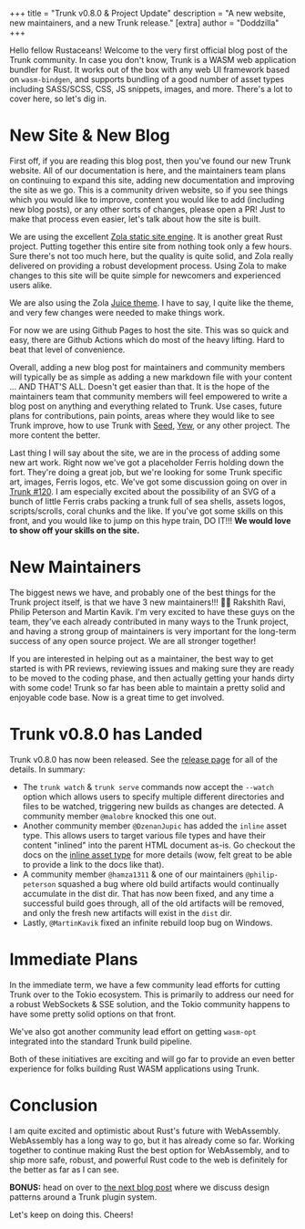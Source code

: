 +++
title = "Trunk v0.8.0 & Project Update"
description = "A new website, new maintainers, and a new Trunk release."
[extra]
author = "Doddzilla"
+++

Hello fellow Rustaceans! Welcome to the very first official blog post of the Trunk community. In case you don't know, Trunk is a WASM web application bundler for Rust. It works out of the box with any web UI framework based on `wasm-bindgen`, and supports bundling of a good number of asset types including SASS/SCSS, CSS, JS snippets, images, and more. There's a lot to cover here, so let's dig in.

# New Site & New Blog

First off, if you are reading this blog post, then you've found our new Trunk website. All of our documentation is here, and the maintainers team plans on continuing to expand this site, adding new documentation and improving the site as we go. This is a community driven website, so if you see things which you would like to improve, content you would like to add (including new blog posts), or any other sorts of changes, please open a PR! Just to make that process even easier, let's talk about how the site is built.

We are using the excellent [Zola static site engine](https://getzola.org). It is another great Rust project. Putting together this entire site from nothing took only a few hours. Sure there's not too much here, but the quality is quite solid, and Zola really delivered on providing a robust development process. Using Zola to make changes to this site will be quite simple for newcomers and experienced users alike.

We are also using the Zola [Juice theme](https://juice.huhu.io/). I have to say, I quite like the theme, and very few changes were needed to make things work.

For now we are using Github Pages to host the site. This was so quick and easy, there are Github Actions which do most of the heavy lifting. Hard to beat that level of convenience.

Overall, adding a new blog post for maintainers and community members will typically be as simple as adding a new markdown file with your content ... AND THAT'S ALL. Doesn't get easier than that. It is the hope of the maintainers team that community members will feel empowered to write a blog post on anything and everything related to Trunk. Use cases, future plans for contributions, pain points, areas where they would like to see Trunk improve, how to use Trunk with [Seed](https://github.com/seed-rs/seed), [Yew](https://github.com/yewstack/yew), or any other project. The more content the better.

Last thing I will say about the site, we are in the process of adding some new art work. Right now we've got a placeholder Ferris holding down the fort. They're doing a great job, but we're looking for some Trunk specific art, images, Ferris logos, etc. We've got some discussion going on over in [Trunk #120](https://github.com/thedodd/trunk/issues/120). I am especially excited about the possibility of an SVG of a bunch of little Ferris crabs packing a trunk full of sea shells, assets logos, scripts/scrolls, coral chunks and the like. If you've got some skills on this front, and you would like to jump on this hype train, DO IT!!! **We would love to show off your skills on the site.**

# New Maintainers

The biggest news we have, and probably one of the best things for the Trunk project itself, is that we have 3 new maintainers!!! 🎉🍻 Rakshith Ravi, Philip Peterson and Martin Kavik. I'm very excited to have these guys on the team, they've each already contributed in many ways to the Trunk project, and having a strong group of maintainers is very important for the long-term success of any open source project. We are all stronger together!

If you are interested in helping out as a maintainer, the best way to get started is with PR reviews, reviewing issues and making sure they are ready to be moved to the coding phase, and then actually getting your hands dirty with some code! Trunk so far has been able to maintain a pretty solid and enjoyable code base. Now is a great time to get involved.

# Trunk v0.8.0 has Landed

Trunk v0.8.0 has now been released. See the [release page](https://github.com/thedodd/trunk/releases/tag/v0.8.0) for all of the details. In summary:

- The `trunk watch` & `trunk serve` commands now accept the `--watch` option which allows users to specify multiple different directories and files to be watched, triggering new builds as changes are detected. A community member `@malobre` knocked this one out.
- Another community member `@DzenanJupic` has added the `inline` asset type. This allows users to target various file types and have their content "inlined" into the parent HTML document as-is. Go checkout the docs on the [inline asset type](https://trunkrs.dev/assets/#inline) for more details (wow, felt great to be able to provide a link to the docs like that).
- A community member `@hamza1311` & one of our maintainers `@philip-peterson` squashed a bug where old build artifacts would continually accumulate in the dist dir. That has now been fixed, and any time a successful build goes through, all of the old artifacts will be removed, and only the fresh new artifacts will exist in the `dist` dir.
- Lastly, `@MartinKavik` fixed an infinite rebuild loop bug on Windows.

# Immediate Plans

In the immediate term, we have a few community lead efforts for cutting Trunk over to the Tokio ecosystem. This is primarily to address our need for a robust WebSockets & SSE solution, and the Tokio community happens to have some pretty solid options on that front.

We've also got another community lead effort on getting `wasm-opt` integrated into the standard Trunk build pipeline.

Both of these initiatives are exciting and will go far to provide an even better experience for folks building Rust WASM applications using Trunk.

# Conclusion

I am quite excited and optimistic about Rust's future with WebAssembly. WebAssembly has a long way to go, but it has already come so far. Working together to continue making Rust the best option for WebAssembly, and to ship more safe, robust, and powerful Rust code to the web is definitely for the better as far as I can see.

**BONUS:** head on over to [the next blog post](/blog/plugin-system/) where we discuss design patterns around a Trunk plugin system.

Let's keep on doing this. Cheers!
